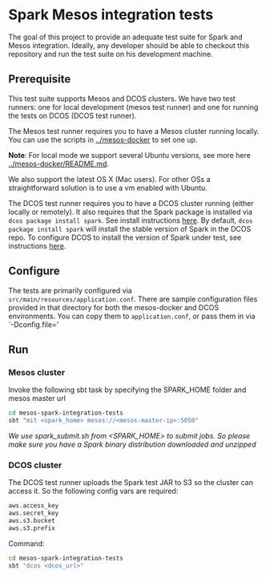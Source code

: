 # Spark Mesos integration tests

The goal of this project to provide an adequate test suite for Spark
and Mesos integration.  Ideally, any developer should be able to
checkout this repository and run the test suite on his development
machine.

## Prerequisite

This test suite supports Mesos and DCOS clusters.
We have two test runners: one for local development (mesos test runner) and one for running the tests on DCOS (DCOS test runner).

The Mesos test runner requires you to have a Mesos cluster
running locally.  You can use the scripts in
[../mesos-docker](../mesos-docker) to set one up.

**Note**: For local mode we support several Ubuntu versions, see more here
[../mesos-docker/README.md](../mesos-docker/README.md).

We also support the latest OS X (Mac users).
For other OSs a straightforward solution is to use a vm enabled with Ubuntu.

The DCOS test runner requires you to have a DCOS cluster running
(either locally or remotely).  It also requires that the Spark package
is installed via `dcos package install spark`.  See install
instructions [here](https://docs.mesosphere.com/services/spark/).  By
default, `dcos package install spark` will install the stable version
of Spark in the DCOS repo.  To configure DCOS to install the version
of Spark under test, see instructions
[here](https://github.com/mesosphere/universe).

## Configure

The tests are primarily configured via
`src/main/resources/application.conf`.  There are sample configuration
files provided in that directory for both the mesos-docker and DCOS
environments. You can copy them to `application.conf`, or pass them in
via `-Dconfig.file=<file>'

## Run

### Mesos cluster

Invoke the following sbt task by specifying the SPARK_HOME folder and mesos master url

```sh
cd mesos-spark-integration-tests
sbt "mit <spark_home> mesos://<mesos-master-ip>:5050"
```

*We use spark_submit.sh from <SPARK_HOME> to submit jobs. So please
 make sure you have a Spark binary distribution downloaded and
 unzipped*

### DCOS cluster

The DCOS test runner uploads the Spark test JAR to S3 so the cluster
can access it.  So the following config vars are required:

```sh
aws.access_key
aws.secret_key
aws.s3.bucket
aws.s3.prefix
```

Command:

```sh
cd mesos-spark-integration-tests
sbt "dcos <dcos_url>"
```

